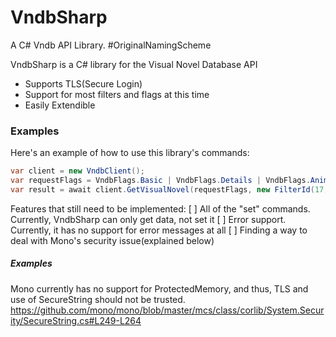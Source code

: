 # VndbSharp
A C# Vndb API Library. #OriginalNamingScheme

VndbSharp is a C# library for the Visual Novel Database API

  - Supports TLS(Secure Login)
  - Support for most filters and flags at this time
  - Easily Extendible

### Examples
Here's an example of how to use this library's commands:

```csharp
var client = new VndbClient();
var requestFlags = VndbFlags.Basic | VndbFlags.Details | VndbFlags.Anime | VndbFlags.Tags | VndbFlags.Stats | VndbFlags.Screens | VndbFlags.Relations;
var result = await client.GetVisualNovel(requestFlags, new FilterId(17, FilterOperator.Equal));
```


Features that still need to be implemented:
  [ ] All of the "set" commands. Currently, VndbSharp can only get data, not set it
  [ ] Error support. Currently, it has no support for error messages at all
  [ ] Finding a way to deal with Mono's security issue(explained below)

##### Examples
Mono currently has no support for ProtectedMemory, and thus, TLS and use of SecureString should not be trusted.
https://github.com/mono/mono/blob/master/mcs/class/corlib/System.Security/SecureString.cs#L249-L264
